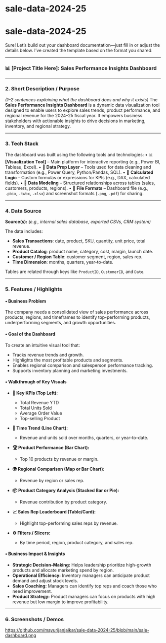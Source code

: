 # sale-data-2024-25
# sale-data-2024-25
Sure! Let’s build out your dashboard documentation—just fill in or adjust the details below. I’ve created the template based on the format you shared:

---

### 📊 **\[Project Title Here]: Sales Performance Insights Dashboard**

---

### **2. Short Description / Purpose**

*(1–2 sentences explaining what the dashboard does and why it exists)*
The **Sales Performance Insights Dashboard** is a dynamic data visualization tool designed to enable users to explore sales trends, product performance, and regional revenue for the 2024–25 fiscal year. It empowers business stakeholders with actionable insights to drive decisions in marketing, inventory, and regional strategy.

---

### **3. Tech Stack**

The dashboard was built using the following tools and technologies:
• 📊 **\[Visualization Tool]** – Main platform for interactive reporting (e.g., Power BI, Tableau, Excel).
• 🧩 **Data Prep Layer** – Tools used for data cleaning and transformation (e.g., Power Query, Python/Pandas, SQL).
• 🧠 **Calculated Logic** – Custom formulas or expressions for KPIs (e.g., DAX, calculated fields).
• 🧱 **Data Modeling** – Structured relationships across tables (sales, customers, products, regions).
• 📁 **File Formats** – Dashboard file (e.g., `.pbix`, `.twbx`, `.xlsx`) and screenshot formats (`.png`, `.pdf`) for sharing.

---

### **4. Data Source**

**Source(s):** *(e.g., internal sales database, exported CSVs, CRM system)*

The data includes:

* **Sales Transactions**: date, product, SKU, quantity, unit price, total revenue.
* **Product Catalog**: product name, category, cost, margin, launch date.
* **Customer / Region Table**: customer segment, region, sales rep.
* **Time Dimension**: months, quarters, year-to-date.

Tables are related through keys like `ProductID`, `CustomerID`, and `Date`.

---

### **5. Features / Highlights**

#### • **Business Problem**

The company needs a consolidated view of sales performance across products, regions, and timeframes to identify top-performing products, underperforming segments, and growth opportunities.

#### • **Goal of the Dashboard**

To create an intuitive visual tool that:

* Tracks revenue trends and growth.
* Highlights the most profitable products and segments.
* Enables regional comparison and salesperson performance tracking.
* Supports inventory planning and marketing investments.

#### • **Walkthrough of Key Visuals**

* **🔢 Key KPIs (Top Left):**

  * Total Revenue YTD
  * Total Units Sold
  * Average Order Value
  * Top-selling Product
* **📅 Time Trend (Line Chart):**

  * Revenue and units sold over months, quarters, or year-to-date.
* **🏆 Product Performance (Bar Chart):**

  * Top 10 products by revenue or margin.
* **🌍 Regional Comparison (Map or Bar Chart):**

  * Revenue by region or sales rep.
* **📦 Product Category Analysis (Stacked Bar or Pie):**

  * Revenue contribution by product category.
* **📈 Sales Rep Leaderboard (Table/Card):**

  * Highlight top-performing sales reps by revenue.
* **⚙️ Filters / Slicers:**

  * By time period, region, product category, and sales rep.

#### • **Business Impact & Insights**

* **Strategic Decision-Making:** Helps leadership prioritize high-growth products and allocate marketing spend by region.
* **Operational Efficiency:** Inventory managers can anticipate product demand and adjust stock levels.
* **Sales Coaching:** Managers can identify top reps and coach those who need improvement.
* **Product Strategy:** Product managers can focus on products with high revenue but low margin to improve profitability.

---

### **6. Screenshots / Demos**
https://github.com/mayurijanjalkar/sale-data-2024-25/blob/main/sale-dashboard.png


